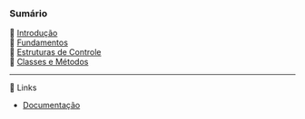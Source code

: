 ### Sumário
🔸 [Introdução](https://github.com/4L1C3-R4BB1T/estudos-c-sharp/blob/main/arquivos/introducao.md)  
🔸 [Fundamentos](https://github.com/4L1C3-R4BB1T/estudos-c-sharp/blob/main/arquivos/fundamentos.md)  
🔸 [Estruturas de Controle](https://github.com/4L1C3-R4BB1T/estudos-c-sharp/blob/main/arquivos/controle.md)  
🔸 [Classes e Métodos](https://github.com/4L1C3-R4BB1T/estudos-c-sharp/blob/main/arquivos/classes.md)  

---

🔗 Links
* [Documentação](https://learn.microsoft.com/pt-br/dotnet/csharp/)  
